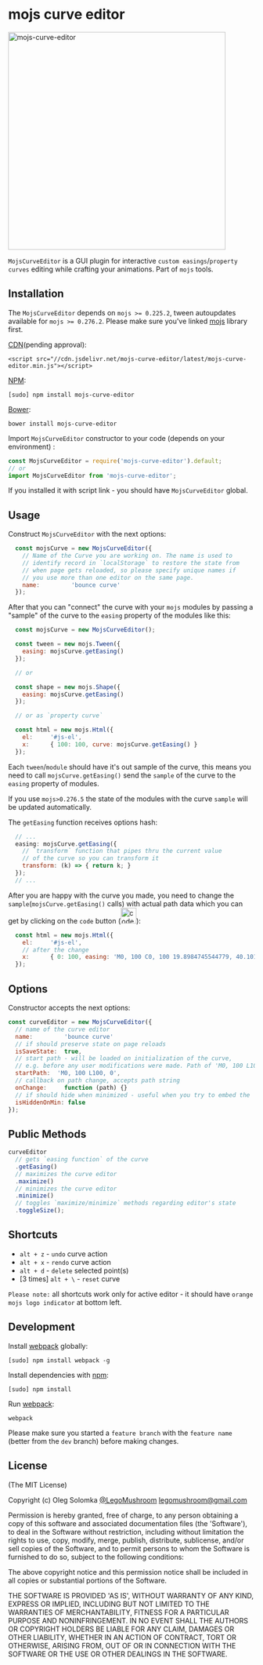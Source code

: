 # mojs curve editor

<img width="444" src="https://github.com/legomushroom/mojs-curve-editor/blob/master/mockups/curve-editor.png?raw=true" alt="mojs-curve-editor" />

`MojsCurveEditor` is a GUI plugin for interactive `custom easings`/`property curves` editing while crafting your animations. Part of `mojs` tools.

## Installation

The `MojsCurveEditor` depends on `mojs >= 0.225.2`, tween autoupdates available for `mojs >= 0.276.2`. Please make sure you've linked [mojs](https://github.com/legomushroom/mojs) library first.

[CDN](https://www.jsdelivr.com/)(pending approval):

```
<script src="//cdn.jsdelivr.net/mojs-curve-editor/latest/mojs-curve-editor.min.js"></script>
```

[NPM](https://www.npmjs.com/):

```
[sudo] npm install mojs-curve-editor
```

[Bower](http://bower.io/):

```
bower install mojs-curve-editor
```

Import `MojsCurveEditor` constructor to your code (depends on your environment) :

```javascript
const MojsCurveEditor = require('mojs-curve-editor').default;
// or
import MojsCurveEditor from 'mojs-curve-editor';
```

If you installed it with script link - you should have `MojsCurveEditor` global.

## Usage

Construct `MojsCurveEditor` with the next options:

```javascript
  const mojsCurve = new MojsCurveEditor({
    // Name of the Curve you are working on. The name is used to
    // identify record in `localStorage` to restore the state from
    // when page gets reloaded, so please specify unique names if
    // you use more than one editor on the same page.
    name:         'bounce curve'
  });
```

After that you can "connect" the curve with your `mojs` modules by passing a "sample" of the curve to the `easing` property of the modules like this:

```javascript
  const mojsCurve = new MojsCurveEditor();

  const tween = new mojs.Tween({
    easing: mojsCurve.getEasing()
  });

  // or

  const shape = new mojs.Shape({
    easing: mojsCurve.getEasing()
  });

  // or as `property curve`

  const html = new mojs.Html({
    el:     '#js-el',
    x:      { 100: 100, curve: mojsCurve.getEasing() }
  });

```

Each `tween`/`module` should have it's out sample of the curve, this means you need to call `mojsCurve.getEasing()` send the `sample` of the curve to the `easing` property of modules.  

If you use `mojs>0.276.5` the state of the modules with the curve `sample` will be updated automatically.

The `getEasing` function receives options hash:

```javascript
  // ...
  easing: mojsCurve.getEasing({
    // `transform` function that pipes thru the current value
    // of the curve so you can transform it
    transform: (k) => { return k; }
  });
  // ...

```

After you are happy with the curve you made, you need to change the `sample`(`mojsCurve.getEasing()` calls) with actual path data which you can get by clicking on the `code` button (<img width="32" style="margin-bottom: -10px" src="https://github.com/legomushroom/mojs-curve-editor/blob/master/mockups/code-button.png?raw=true" alt="code button" />):

```javascript
  const html = new mojs.Html({
    el:     '#js-el',
    // after the change
    x:      { 0: 100, easing: 'M0, 100 C0, 100 19.8984745544779, 40.10152544552211 30, 30 C40.1015254455221, 19.89847455447789 80, 45 80, 45 C80, 45 100, 0 100, 0 ' }
  });
```

## Options

Constructor accepts the next options:

```javascript
const curveEditor = new MojsCurveEditor({
  // name of the curve editor
  name:         'bounce curve'
  // if should preserve state on page reloads
  isSaveState:  true,
  // start path - will be loaded on initialization of the curve,
  // e.g. before any user modifications were made. Path of 'M0, 100 L100, 0' is set by default.
  startPath:  'M0, 100 L100, 0',
  // callback on path change, accepts path string
  onChange:     function (path) {}
  // if should hide when minimized - useful when you try to embed the
  isHiddenOnMin: false
});
```

## Public Methods

```javascript
curveEditor
  // gets `easing function` of the curve
  .getEasing()
  // maximizes the curve editor
  .maximize()
  // minimizes the curve editor
  .minimize()
  // toggles `maximize/minimize` methods regarding editor's state
  .toggleSize();
```

## Shortcuts

- `alt + z`  - `undo` curve action
- `alt + x`  - `rendo` curve action
- `alt + d`  - `delete` selected point(s)
- [3 times] `alt + \`  - `reset` curve

`Please note:` all shortcuts work only for active editor - it should have `orange mojs logo indicator` at bottom left.

## Development

Install [webpack](https://webpack.github.io/) globally:

```
[sudo] npm install webpack -g
```

Install dependencies with [npm](https://www.npmjs.com/):

```
[sudo] npm install
```

Run [webpack](https://webpack.github.io/):

```
webpack
```

Please make sure you started a `feature branch` with the `feature name` (better from the `dev` branch) before making changes.

## License

(The MIT License)

Copyright (c) Oleg Solomka [@LegoMushroom](https://twitter.com/legomushroom) [legomushroom@gmail.com](mailto:legomushroom@gmail.com)

Permission is hereby granted, free of charge, to any person obtaining a copy of this software and associated documentation files (the 'Software'), to deal in the Software without restriction, including without limitation the rights to use, copy, modify, merge, publish, distribute, sublicense, and/or sell copies of the Software, and to permit persons to whom the Software is furnished to do so, subject to the following conditions:

The above copyright notice and this permission notice shall be included in all copies or substantial portions of the Software.

THE SOFTWARE IS PROVIDED 'AS IS', WITHOUT WARRANTY OF ANY KIND, EXPRESS OR IMPLIED, INCLUDING BUT NOT LIMITED TO THE WARRANTIES OF MERCHANTABILITY, FITNESS FOR A PARTICULAR PURPOSE AND NONINFRINGEMENT. IN NO EVENT SHALL THE AUTHORS OR COPYRIGHT HOLDERS BE LIABLE FOR ANY CLAIM, DAMAGES OR OTHER LIABILITY, WHETHER IN AN ACTION OF CONTRACT, TORT OR OTHERWISE, ARISING FROM, OUT OF OR IN CONNECTION WITH THE SOFTWARE OR THE USE OR OTHER DEALINGS IN THE SOFTWARE.
